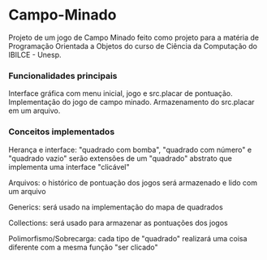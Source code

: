# Campo-Minado
Projeto de um jogo de Campo Minado feito como projeto para a matéria de Programação Orientada a Objetos do curso de Ciência da Computação do IBILCE - Unesp.


### Funcionalidades principais
Interface gráfica com menu inicial, jogo e src.placar de pontuação. Implementação do jogo de campo minado. Armazenamento do src.placar em um arquivo.


### Conceitos implementados
Herança e interface: "quadrado com bomba", "quadrado com número" e "quadrado vazio" serão extensões de um "quadrado" abstrato que implementa uma interface "clicável"

Arquivos: o histórico de pontuação dos jogos será armazenado e lido com um arquivo

Generics: será usado na implementação do mapa de quadrados

Collections: será usado para armazenar as pontuações dos jogos

Polimorfismo/Sobrecarga: cada tipo de "quadrado" realizará uma coisa diferente com a mesma função "ser clicado"
